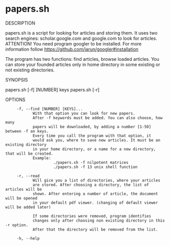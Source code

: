 # papers.sh
DESCRIPTION

 papers.sh is a script for looking for articles and storing them.
 It uses two search engines: scholar.google.com and google.com
 to look for articles. ATTENTION! You need program googler to be installed.
 For more information follow https://github.com/jarun/googler#installation

 The program has two functions: find articles, browse loaded articles.
 You can store your founded articles only in home directory in some existing
 or not existing directories.
 
SYNOPSIS

papers.sh [-f] [NUMBER] keys
papers.sh [-r]

OPTIONS

         -f, --find [NUMBER] [KEYS]...
                With that option you can look for new papers.
                After -f keywords must be added. You can also choose, how many
                papers will be downloaded, by adding a number [1-50] between -f an keys.
                Every time you call the program with that option, it
                would ask you, where to save new articles. It must be an existing directory
                in your home directory, or a name for a new directory, that will be created.
                Example:
                         ./papers.sh -f nilpotent matrices
                         ./papers.sh -f 13 unix shell function

         -r, --read
                Will gice you a list of directories, where your articles
                are stored. After choosing a directory, the list of articles will be
                shown. After entering a number of article, the document will be opened
                in your default pdf viewer. (changing of default viewer will be added later)

                If some directories were removed, program identifies
                changes only after choosing non existing directory in this -r option.
                After that the directory will be removed from the list.
                
         -h, --help
 
 
